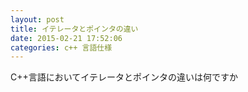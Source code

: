 ```yaml
---
layout: post
title: イテレータとポインタの違い
date: 2015-02-21 17:52:06
categories: c++ 言語仕様
---
```

<p>C++言語においてイテレータとポインタの違いは何ですか</p>
